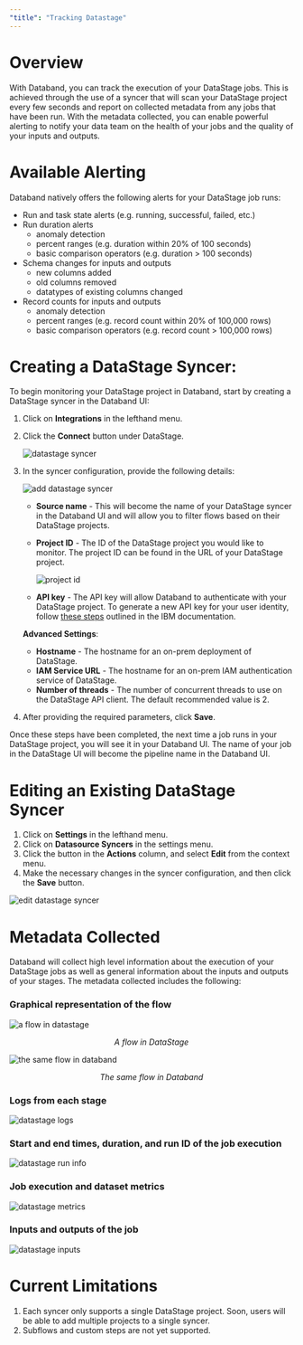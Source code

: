 ```yaml
---
"title": "Tracking Datastage"
---
```


# Overview
With Databand, you can track the execution of your DataStage jobs. This is achieved through the use of a syncer that will scan your DataStage project every few seconds and report on collected metadata from any jobs that have been run. With the metadata collected, you can enable powerful alerting to notify your data team on the health of your jobs and the quality of your inputs and outputs. 

# Available Alerting
Databand natively offers the following alerts for your DataStage job runs:
- Run and task state alerts (e.g. running, successful, failed, etc.)
- Run duration alerts
  - anomaly detection
  - percent ranges (e.g. duration within 20% of 100 seconds)
  - basic comparison operators (e.g. duration > 100 seconds)
- Schema changes for inputs and outputs
  - new columns added
  - old columns removed
  - datatypes of existing columns changed
- Record counts for inputs and outputs
  - anomaly detection
  - percent ranges (e.g. record count within 20% of 100,000 rows)
  - basic comparison operators (e.g. record count > 100,000 rows)


# Creating a DataStage Syncer:

To begin monitoring your DataStage project in Databand, start by creating a DataStage syncer in the Databand UI:

1. Click on **Integrations** in the lefthand menu.
2. Click the **Connect** button under DataStage.

    ![datastage syncer](https://files.readme.io/5cccdd1-datastage_syncer.png)

3. In the syncer configuration, provide the following details:  

    ![add datastage syncer](https://files.readme.io/a427ad7-datastage_configuration.png)


      * **Source name** - This will become the name of your DataStage syncer in the Databand UI and will allow you to filter flows based on their DataStage projects.
      * **Project ID** - The ID of the DataStage project you would like to monitor. The project ID can be found in the URL of your DataStage project.

        ![project id](https://files.readme.io/f08d634-datastage_project_id.png)

      * **API key** - The API key will allow Databand to authenticate with your DataStage project. To generate a new API key for your user identity, follow [these steps](https://cloud.ibm.com/docs/account?topic=account-userapikey&interface=ui#create_user_key) outlined in the IBM documentation.
    
    **Advanced Settings**:

     * **Hostname** - The hostname for an on-prem deployment of DataStage.
     * **IAM Service URL** - The hostname for an on-prem IAM authentication service of DataStage.
     * **Number of threads** - The number of concurrent threads to use on the DataStage API client. The default recommended value is 2.

4. After providing the required parameters, click **Save**.

Once these steps have been completed, the next time a job runs in your DataStage project, you will see it in your Databand UI. The name of your job in the DataStage UI will become the pipeline name in the Databand UI.

# Editing an Existing DataStage Syncer

1. Click on **Settings** in the lefthand menu.
2. Click on **Datasource Syncers** in the settings menu.
3. Click the button in the **Actions** column, and select **Edit** from the context menu.
4. Make the necessary changes in the syncer configuration, and then click the **Save** button.

![edit datastage syncer](https://files.readme.io/1ec6d01-edit_datastage_syncer.png)


# Metadata Collected

Databand will collect high level information about the execution of your DataStage jobs as well as general information about the inputs and outputs of your stages. The metadata collected includes the following:

### Graphical representation of the flow
![a flow in datastage](https://files.readme.io/fd36835-datastage_flow.png)
<div style="text-align: center;"><em>A flow in DataStage</em></div>

![the same flow in databand](https://files.readme.io/1158a66-datastage_flow_in_databand.png)
<div style="text-align: center;"><em>The same flow in Databand</em></div>

### Logs from each stage
![datastage logs](https://files.readme.io/9a35f2f-datastage_logs.png)

### Start and end times, duration, and run ID of the job execution
![datastage run info](https://files.readme.io/8a9a2fe-datastage_run_info.png)

### Job execution and dataset metrics
![datastage metrics](https://files.readme.io/d2c9630-datastage_metrics.png)

### Inputs and outputs of the job
![datastage inputs](https://files.readme.io/8bda26b-datastage_inputs_outputs.png)

# Current Limitations
1. Each syncer only supports a single DataStage project. Soon, users will be able to add multiple projects to a single syncer.
2. Subflows and custom steps are not yet supported.